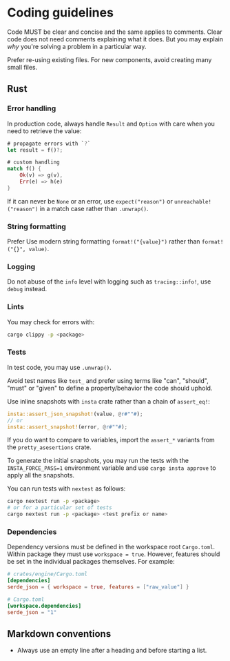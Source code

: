 # Coding guidelines

Code MUST be clear and concise and the same applies to comments. Clear code does not need comments explaining what it does. But you may explain _why_ you're solving a problem in a particular way.

Prefer re-using existing files. For new components, avoid creating many small files.

## Rust

### Error handling

In production code, always handle `Result` and `Option` with care when you need to retrieve the value:

```rust
# propagate errors with `?`
let result = f()?;

# custom handling
match f() {
    Ok(v) => g(v),
    Err(e) => h(e)
}
```

If it can never be `None` or an error, use `expect("reason")` or `unreachable!("reason")` in a match case rather than `.unwrap()`.

### String formatting

Prefer Use modern string formatting `format!("{value}")` rather than `format!("{}", value)`.

### Logging

Do not abuse of the `info` level with logging such as `tracing::info!`, use `debug` instead.

### Lints

You may check for errors with:

```sh
cargo clippy -p <package>
```

### Tests

In test code, you may use `.unwrap()`.

Avoid test names like `test_` and prefer using terms like "can", "should", "must" or "given" to define a property/behavior the code should uphold.

Use inline snapshots with `insta` crate rather than a chain of `assert_eq!`:

```rust
insta::assert_json_snapshot!(value, @r#""#);
// or
insta::assert_snapshot!(error, @r#""#);
```

If you do want to compare to variables, import the `assert_*` variants from the `pretty_asesertions` crate.

To generate the initial snapshots, you may run the tests with the `INSTA_FORCE_PASS=1` environment variable and use `cargo insta approve` to apply all the snapshots.

You can run tests with `nextest` as follows:

```sh
cargo nextest run -p <package>
# or for a particular set of tests
cargo nextest run -p <package> <test prefix or name>
```

### Dependencies

Dependency versions must be defined in the workspace root `Cargo.toml`. Within package they must use `workspace = true`.
However, features should be set in the individual packages themselves. For example:

```toml
# crates/engine/Cargo.toml
[dependencies]
serde_json = { workspace = true, features = ["raw_value"] }

# Cargo.toml
[workspace.dependencies]
serde_json = "1"
```

## Markdown conventions

- Always use an empty line after a heading and before starting a list.
